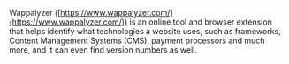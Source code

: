 Wappalyzer ([https://www.wappalyzer.com/](https://www.wappalyzer.com/)) is an online tool and browser extension that helps identify what technologies a website uses, such as frameworks, Content Management Systems (CMS), payment processors and much more, and it can even find version numbers as well.
